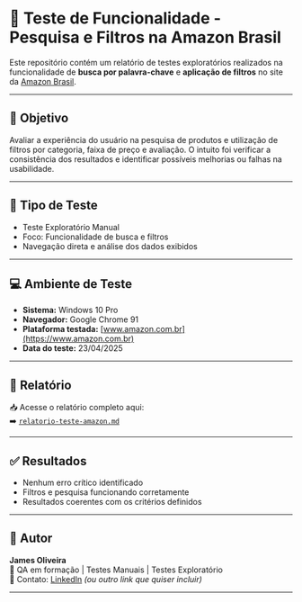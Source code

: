 # 🧪 Teste de Funcionalidade - Pesquisa e Filtros na Amazon Brasil

Este repositório contém um relatório de testes exploratórios realizados na funcionalidade de **busca por palavra-chave** e **aplicação de filtros** no site da [Amazon Brasil](https://www.amazon.com.br).

---

## 📌 Objetivo

Avaliar a experiência do usuário na pesquisa de produtos e utilização de filtros por categoria, faixa de preço e avaliação. O intuito foi verificar a consistência dos resultados e identificar possíveis melhorias ou falhas na usabilidade.

---

## 🧪 Tipo de Teste

- Teste Exploratório Manual
- Foco: Funcionalidade de busca e filtros
- Navegação direta e análise dos dados exibidos

---

## 💻 Ambiente de Teste

- **Sistema:** Windows 10 Pro  
- **Navegador:** Google Chrome 91  
- **Plataforma testada:** [www.amazon.com.br](https://www.amazon.com.br)  
- **Data do teste:** 23/04/2025  

---

## 📄 Relatório

📥 Acesse o relatório completo aqui:  
➡️ [`relatorio-teste-amazon.md`](./relatorio-teste-amazon.md)

---

## ✅ Resultados

- Nenhum erro crítico identificado
- Filtros e pesquisa funcionando corretamente
- Resultados coerentes com os critérios definidos

---

## 👤 Autor

**James Oliveira**  
🔎 QA em formação | Testes Manuais | Testes Exploratório  
📧 Contato: [LinkedIn](https://www.linkedin.com/in/jamesdebugsp) *(ou outro link que quiser incluir)*

---


